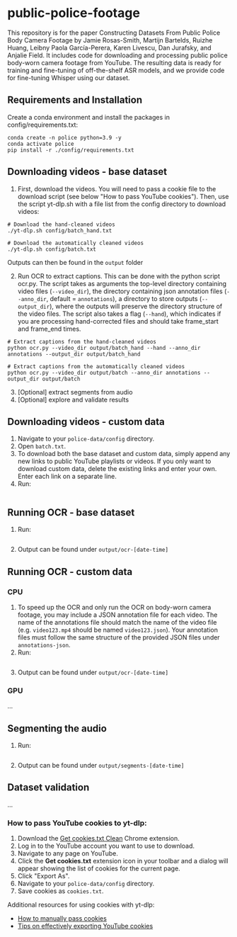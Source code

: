 # public-police-footage

This repository is for the paper Constructing Datasets From Public Police Body Camera Footage by Jamie Rosas-Smith, Martijn Bartelds, Ruizhe Huang, Leibny Paola García-Perera, Karen Livescu, Dan Jurafsky, and Anjalie Field. It includes code for downloading and processing public police body-worn camera footage from YouTube. The resulting data is ready for training and fine-tuning of off-the-shelf ASR models, and we provide code for fine-tuning Whisper using our dataset.

## Requirements and Installation
Create a conda environment and install the packages in config/requirements.txt:
```
conda create -n police python=3.9 -y
conda activate police
pip install -r ./config/requirements.txt
```


## Downloading videos - base dataset
1. First, download the videos. You will need to pass a cookie file to the download script (see below "How to pass YouTube cookies"). Then, use the script yt-dlp.sh with a file list from the config directory to download videos:
```
# Download the hand-cleaned videos
./yt-dlp.sh config/batch_hand.txt

# Download the automatically cleaned videos
./yt-dlp.sh config/batch.txt

```
Outputs can then be found in the `output` folder

2. Run OCR to extract captions. This can be done with the python script ocr.py. The script takes as arguments the top-level directory containing video files (`--video_dir`), the directory containing json annotation files (`--anno_dir`, default = `annotations`), a directory to store outputs (`--output_dir`), where the outputs will preserve the directory structure of the video files. The script also takes a flag (`--hand`), which indicates if you are processing hand-corrected files and should take frame_start and frame_end times.

```
# Extract captions from the hand-cleaned videos
python ocr.py --video_dir output/batch_hand --hand --anno_dir annotations --output_dir output/batch_hand

# Extract captions from the automatically cleaned videos
python ocr.py --video_dir output/batch --anno_dir annotations --output_dir output/batch
```

3. [Optional] extract segments from audio
4. [Optional] explore and validate results

## Downloading videos - custom data
1. Navigate to your `police-data/config` directory.
2. Open `batch.txt`.
3. To download both the base dataset and custom data, simply append any new links to public YouTube playlists or videos. If you only want to download custom data, delete the existing links and enter your own. Enter each link on a separate line.
4. Run:
``` ./yt-dlp.sh
```

## Running OCR - base dataset
1. Run:
```python ocr.py
```
2. Output can be found under `output/ocr-[date-time]`

## Running OCR - custom data
### CPU
1. To speed up the OCR and only run the OCR on body-worn camera footage, you may include a JSON annotation file for each video. The name of the annotations file should match the name of the video file (e.g. `video123.mp4` should be named `video123.json`). Your annotation files must follow the same structure of the provided JSON files under `annotations-json`.
2. Run:
```python ocr.py --video_dir path_to_videos --anno_dir path_to_custom_annotations
```
3. Output can be found under `output/ocr-[date-time]`

### GPU
...

## Segmenting the audio
1. Run:
```python conversion.py path_to_videos path_to_annotations
```
2. Output can be found under `output/segments-[date-time]`

## Dataset validation
...

### How to pass YouTube cookies to yt-dlp:

1. Download the [Get cookies.txt Clean](https://chromewebstore.google.com/detail/get-cookiestxt-clean/ahmnmhfbokciafffnknlekllgcnafnie?pli=1) Chrome extension.
2. Log in to the YouTube account you want to use to download.
3. Navigate to any page on YouTube.
4. Click the **Get cookies.txt** extension icon in your toolbar and a dialog will appear showing the list of cookies for the current page.
5. Click "Export As".
6. Navigate to your `police-data/config` directory.
7. Save cookies as `cookies.txt`.
 
Additional resources for using cookies with yt-dlp:
- [How to manually pass cookies](https://github.com/yt-dlp/yt-dlp/wiki/FAQ#how-do-i-pass-cookies-to-yt-dlp)
- [Tips on effectively exporting YouTube cookies](https://github.com/yt-dlp/yt-dlp/wiki/Extractors#exporting-youtube-cookies)
